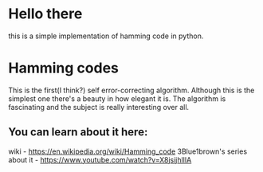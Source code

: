 # Hello there

this is a simple implementation of hamming code in python.

# Hamming codes

This is the first(I think?) self error-correcting algorithm. Although this is the simplest one there's a beauty in how elegant it is. The algorithm is fascinating and the subject is really interesting over all.

## You can learn about it here:

wiki - https://en.wikipedia.org/wiki/Hamming_code 
3Blue1brown's series about it - https://www.youtube.com/watch?v=X8jsijhllIA
